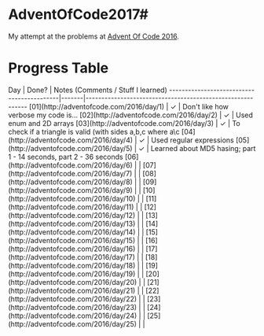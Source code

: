# AdventOfCode2017#
My attempt at the problems at [Advent Of Code 2016](http://adventofcode.com/2016).



<h1>Progress Table</h1>
Day                                        | Done? | Notes (Comments / Stuff I learned)
-------------------------------------------|-------|-----------------------------------------------------------
[01](http://adventofcode.com/2016/day/1)   |   ✓   | Don't like how verbose my code is...
[02](http://adventofcode.com/2016/day/2)   |   ✓   | Used enum and 2D arrays
[03](http://adventofcode.com/2016/day/3)   |   ✓   | To check if a triangle is valid (with sides a,b,c where a\<b\<c), verify a+b>c
[04](http://adventofcode.com/2016/day/4)   |   ✓   | Used regular expressions 
[05](http://adventofcode.com/2016/day/5)   |   ✓   | Learned about MD5 hasing; part 1 - 14 seconds, part 2 - 36 seconds
[06](http://adventofcode.com/2016/day/6)   |       | 
[07](http://adventofcode.com/2016/day/7)   |       | 
[08](http://adventofcode.com/2016/day/8)   |       | 
[09](http://adventofcode.com/2016/day/9)   |       | 
[10](http://adventofcode.com/2016/day/10)  |       | 
[11](http://adventofcode.com/2016/day/11)  |       | 
[12](http://adventofcode.com/2016/day/12)  |       | 
[13](http://adventofcode.com/2016/day/13)  |       | 
[14](http://adventofcode.com/2016/day/14)  |       | 
[15](http://adventofcode.com/2016/day/15)  |       | 
[16](http://adventofcode.com/2016/day/16)  |       |
[17](http://adventofcode.com/2016/day/17)  |       | 
[18](http://adventofcode.com/2016/day/18)  |       | 
[19](http://adventofcode.com/2016/day/19)  |       | 
[20](http://adventofcode.com/2016/day/20)  |       | 
[21](http://adventofcode.com/2016/day/21)  |       | 
[22](http://adventofcode.com/2016/day/22)  |       | 
[23](http://adventofcode.com/2016/day/23)  |       | 
[24](http://adventofcode.com/2016/day/24)  |       | 
[25](http://adventofcode.com/2016/day/25)  |       |
